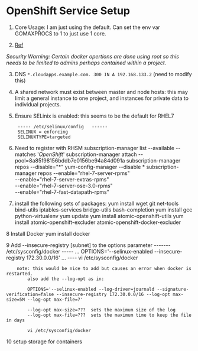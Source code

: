 # OpenShift Service Setup

1) Core Usage: I am just using the default. Can set the env var GOMAXPROCS to 1 to just use 1 core.

2) [Ref](https://docs.openshift.com/enterprise/3.0/install_config/install/prerequisites.html)

*Security Warning: Certain docker opertions are done using root so this needs to be limited to admins perhaps contained within a project.*

3) DNS `*.cloudapps.example.com. 300 IN A 192.168.133.2`  (need to modify this)

4) A shared network must exist between master and node hosts: this may limit a general instance to one project, and instances for private data to individual projects.

5) Ensure SELinix is enabled: this seems to be the default for RHEL7

        ----- /etc/selinux/config   ------
        SELINUX = enforcing
        SELINUXTYPE=targeted

6) Need to register with RHSM
        subscription-manager list --available --matches '*OpenShift*'
        subscription-manager attach --pool=8a85f98156bddb7e0156be94a84d091a
        subscription-manager repos --disable="*"
        yum-config-manager --disable \*
        subscription-manager repos --enable="rhel-7-server-rpms"\
                 --enable="rhel-7-server-extras-rpms"\
                 --enable="rhel-7-server-ose-3.0-rpms"\
                 --enable="rhel-7-fast-datapath-rpms"
7) install the following sets of packages:
        yum install wget git net-tools bind-utils iptables-services bridge-utils bash-completion
        yum install gcc python-virtualenv
        yum update
        yum install atomic-openshift-utils
        yum install atomic-openshift-excluder atomic-openshift-docker-excluder

8 Install Docker
        yum install docker

9 Add --insecure-registry [subnet] to the options parameter
        -------  /etc/sysconfig/docker   -----
        ...
        OPTIONS='--selinux-enabled --insecure-registry 172.30.0.0/16'
        ...
        ----
        vi /etc/sysconfig/docker

        note: this would be nice to add but causes an error when docker is restarted.
            also add the --log-opt as in:

            OPTIONS='--selinux-enabled --log-driver=journald --signature-verification=false --insecure-registry 172.30.0.0/16 --log-opt max-size=5M --log-opt max-file=7'

            --log-opt max-size=???  sets the maximum size of the log
            --log-opt max-file=???  sets the maximum time to keep the file in days

            vi /etc/sysconfig/docker

10 setup storage for containers

